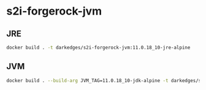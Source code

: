 # s2i-forgerock-jvm

## JRE

```bash
docker build . -t darkedges/s2i-forgerock-jvm:11.0.18_10-jre-alpine
```

## JVM

```bash
docker build . --build-arg JVM_TAG=11.0.18_10-jdk-alpine -t darkedges/s2i-forgerock-jvm:11.0.18_10-jdk-alpine
```
